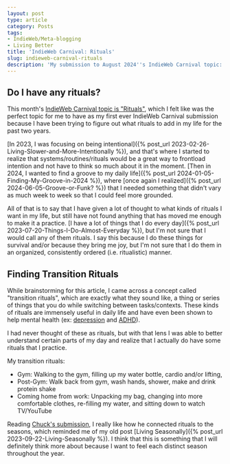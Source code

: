 ```yaml
---
layout: post
type: article
category: Posts
tags:
- IndieWeb/Meta-blogging
- Living Better
title: 'IndieWeb Carnival: Rituals'
slug: indieweb-carnival-rituals
description: 'My submission to August 2024''s IndieWeb Carnival topic: Rituals.'
---
```


## Do I have any rituals?

This month's [IndieWeb Carnival topic is "Rituals"](https://tangiblelife.net/indieweb-carnival-rituals), which I felt like was the perfect topic for me to have as my first ever IndieWeb Carnival submission because I have been trying to figure out what rituals to add in my life for the past two years.

[In 2023, I was focusing on being intentional]({% post_url 2023-02-26-Living-Slower-and-More-Intentionally %}), and that's where I started to realize that systems/routines/rituals would be a great way to frontload intention and not have to think so much about it in the moment. [Then in 2024, I wanted to find a groove to my daily life]({% post_url 2024-01-05-Finding-My-Groove-in-2024 %}), where [once again I realized]({% post_url 2024-06-05-Groove-or-Funk? %}) that I needed something that didn't vary as much week to week so that I could feel more grounded.

All of that is to say that I have given a lot of thought to what kinds of rituals I want in my life, but still have not found anything that has moved me enough to make it a practice. [I have a lot of things that I do every day]({% post_url 2023-07-20-Things-I-Do-Almost-Everyday %}), but I'm not sure that I would call any of them rituals. I say this because I do these things for survival and/or because they bring me joy, but I'm not sure that I do them in an organized, consistently ordered (i.e. ritualistic) manner.

## Finding Transition Rituals

While brainstorming for this article, I came across a concept called "transition rituals", which are exactly what they sound like, a thing or series of things that you do while switching between tasks/contexts. These kinds of rituals are immensely useful in daily life and have even been shown to help mental health (ex: [depression](https://www.bezzydepression.com/discover/dep-self-care/health-transition-rituals-help-with-depression/) and [ADHD](https://add.org/rituals-transitions-get-one-task-another/)).

I had never thought of these as rituals, but with that lens I was able to better understand certain parts of my day and realize that I actually do have some rituals that I practice.

My transition rituals:
* Gym: Walking to the gym, filling up my water bottle, cardio and/or lifting, 
* Post-Gym: Walk back from gym, wash hands, shower, make and drink protein shake
* Coming home from work: Unpacking my bag, changing into more comfortable clothes, re-filling my water, and sitting down to watch TV/YouTube

Reading [Chuck's submission](https://cagrimmett.com/2024/08/13/indieweb-carnival-rituals/), I really like how he connected rituals to the seasons, which reminded me of my old post [Living Seasonally]({% post_url 2023-09-22-Living-Seasonally %}). I think that this is something that I will definitely think more about because I want to feel each distinct season throughout the year.
